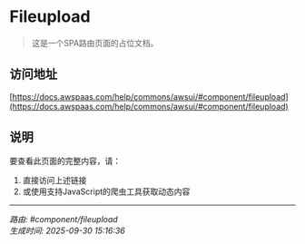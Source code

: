 # Fileupload

> 这是一个SPA路由页面的占位文档。

## 访问地址

[https://docs.awspaas.com/help/commons/awsui/#component/fileupload](https://docs.awspaas.com/help/commons/awsui/#component/fileupload)

## 说明

要查看此页面的完整内容，请：

1. 直接访问上述链接
2. 或使用支持JavaScript的爬虫工具获取动态内容

---

*路由: #component/fileupload*  
*生成时间: 2025-09-30 15:16:36*
